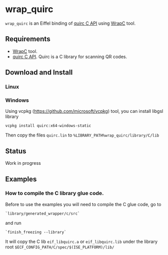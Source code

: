 # wrap_quirc
`wrap_quirc` is an Eiffel binding of [quirc C API](https://github.com/dlbeer/quirc) 
using [WrapC](https://github.com/eiffel-wrap-c/WrapC) tool.

## Requirements 


*  [WrapC](https://github.com/eiffel-wrap-c/WrapC) tool.
*  [quirc C API](https://github.com/dlbeer/quirc).
Quirc is a C library for scanning QR codes.

## Download and  Install

### Linux



### Windows
Using vcpkg (https://github.com/microsoft/vcpkg) tool, you can install libgsl library

	vcpkg install quirc:x64-windows-static
	
Then copy the files `quirc.lin` to `%LIBRARY_PATH%wrap_quirc/library/C/lib`


## Status

Work in progress


## Examples

### How to compile the C library glue code.

Before to use the examples you will need to compile the C glue code, go to 

	`library/generated_wrapper/c/src` 

and run

	`finish_freezing --library`

It will copy the C lib `eif_libquirc.a` or `eif_libquirc.lib` under the library root `$ECF_CONFIG_PATH/C/spec/$(ISE_PLATFORM)/lib/`

